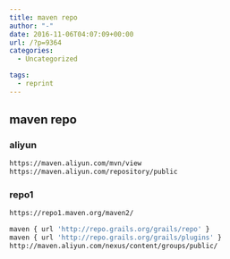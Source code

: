 ```yaml
---
title: maven repo
author: "-"
date: 2016-11-06T04:07:09+00:00
url: /?p=9364
categories:
  - Uncategorized

tags:
  - reprint
---
```

## maven repo
### aliyun

```bash
https://maven.aliyun.com/mvn/view
https://maven.aliyun.com/repository/public
```

### repo1

```bash
https://repo1.maven.org/maven2/
```

```bash
maven { url 'http://repo.grails.org/grails/repo' }
maven { url 'http://repo.grails.org/grails/plugins' }
http://maven.aliyun.com/nexus/content/groups/public/

```